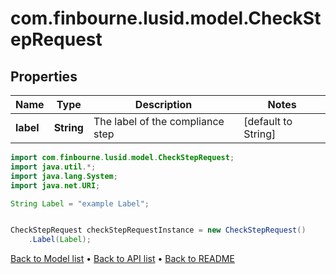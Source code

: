 # com.finbourne.lusid.model.CheckStepRequest

## Properties

Name | Type | Description | Notes
------------ | ------------- | ------------- | -------------
**label** | **String** | The label of the compliance step | [default to String]

```java
import com.finbourne.lusid.model.CheckStepRequest;
import java.util.*;
import java.lang.System;
import java.net.URI;

String Label = "example Label";


CheckStepRequest checkStepRequestInstance = new CheckStepRequest()
    .Label(Label);
```


[Back to Model list](../README.md#documentation-for-models) &#8226; [Back to API list](../README.md#documentation-for-api-endpoints) &#8226; [Back to README](../README.md)
